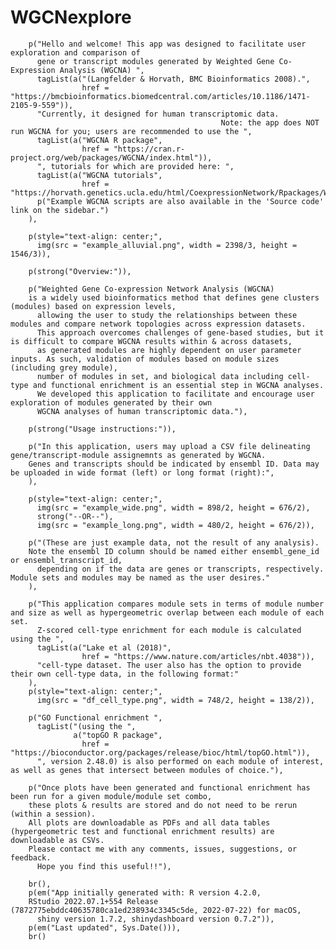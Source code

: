 # WGCNexplore
        p("Hello and welcome! This app was designed to facilitate user exploration and comparison of 
          gene or transcript modules generated by Weighted Gene Co-Expression Analysis (WGCNA) ",
          tagList(a("(Langfelder & Horvath, BMC Bioinformatics 2008).",
                    href = "https://bmcbioinformatics.biomedcentral.com/articles/10.1186/1471-2105-9-559")),
          "Currently, it designed for human transcriptomic data.
                                                   Note: the app does NOT run WGCNA for you; users are recommended to use the ",
          tagList(a("WGCNA R package",
                    href = "https://cran.r-project.org/web/packages/WGCNA/index.html")),
          ", tutorials for which are provided here: ",
          tagList(a("WGCNA tutorials",
                    href = "https://horvath.genetics.ucla.edu/html/CoexpressionNetwork/Rpackages/WGCNA/")),
          p("Example WGCNA scripts are also available in the 'Source code' link on the sidebar.")
        ),
        
        p(style="text-align: center;",
          img(src = "example_alluvial.png", width = 2398/3, height = 1546/3)), 
        
        p(strong("Overview:")),
        
        p("Weighted Gene Co-expression Network Analysis (WGCNA) 
        is a widely used bioinformatics method that defines gene clusters (modules) based on expression levels, 
          allowing the user to study the relationships between these modules and compare network topologies across expression datasets. 
          This approach overcomes challenges of gene-based studies, but it is difficult to compare WGCNA results within & across datasets, 
          as generated modules are highly dependent on user parameter inputs. As such, validation of modules based on module sizes (including grey module), 
          number of modules in set, and biological data including cell-type and functional enrichment is an essential step in WGCNA analyses.
          We developed this application to facilitate and encourage user exploration of modules generated by their own 
          WGCNA analyses of human transcriptomic data."),
        
        p(strong("Usage instructions:")),
        
        p("In this application, users may upload a CSV file delineating gene/transcript-module assignemnts as generated by WGCNA. 
        Genes and transcripts should be indicated by ensembl ID. Data may be uploaded in wide format (left) or long format (right):",
        ),
        
        p(style="text-align: center;",
          img(src = "example_wide.png", width = 898/2, height = 676/2), 
          strong("--OR--"),
          img(src = "example_long.png", width = 480/2, height = 676/2)),
        
        p("(These are just example data, not the result of any analysis). 
        Note the ensembl ID column should be named either ensembl_gene_id or ensembl_transcript_id, 
          depending on if the data are genes or transcripts, respectively. Module sets and modules may be named as the user desires."
        ),
        
        p("This application compares module sets in terms of module number and size as well as hypergeometric overlap between each module of each set. 
          Z-scored cell-type enrichment for each module is calculated using the ",
          tagList(a("Lake et al (2018)",
                    href = "https://www.nature.com/articles/nbt.4038")),
          "cell-type dataset. The user also has the option to provide their own cell-type data, in the following format:"
        ),
        p(style="text-align: center;",
          img(src = "df_cell_type.png", width = 748/2, height = 138/2)),
        
        p("GO Functional enrichment ",
          tagList("(using the ",
                  a("topGO R package",
                    href = "https://bioconductor.org/packages/release/bioc/html/topGO.html")),
          ", version 2.48.0) is also performed on each module of interest, as well as genes that intersect between modules of choice."),
        
        p("Once plots have been generated and functional enrichment has been run for a given module/module set combo, 
        these plots & results are stored and do not need to be rerun (within a session). 
        All plots are downloadable as PDFs and all data tables (hypergeometric test and functional enrichment results) are downloadable as CSVs.
        Please contact me with any comments, issues, suggestions, or feedback. 
          Hope you find this useful!!"),  
        
        br(),
        p(em("App initially generated with: R version 4.2.0, 
        RStudio 2022.07.1+554 Release (7872775ebddc40635780ca1ed238934c3345c5de, 2022-07-22) for macOS,
          shiny version 1.7.2, shinydashboard version 0.7.2")),
        p(em("Last updated", Sys.Date())),
        br()


